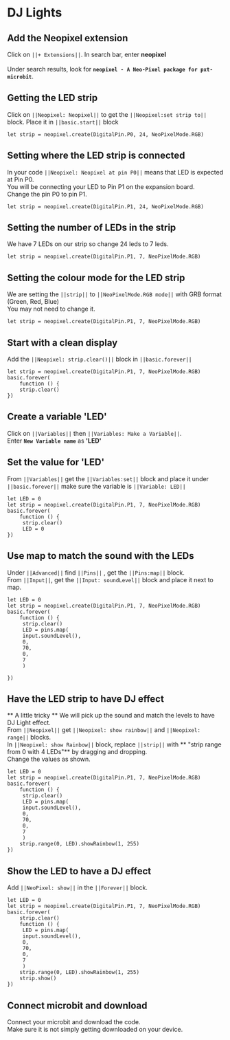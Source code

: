 # DJ Lights

## Add the Neopixel extension
Click on ``||+ Extensions||``. In search bar, enter **neopixel**  
<br> Under search results, look for **`` neopixel - A Neo-Pixel package for pxt-microbit ``**.

## Getting the LED strip 
Click on ``||Neopixel: Neopixel||`` to get the ``||Neopixel:set strip to||`` block. Place it in ``||basic.start||`` block
```blocks
let strip = neopixel.create(DigitalPin.P0, 24, NeoPixelMode.RGB)
```
## Setting where the LED strip is connected
In your code ``||Neopixel: Neopixel at pin P0||`` means that LED is expected at Pin P0. 
<br>You will be connecting your LED to Pin P1 on the expansion board. <br>
Change the pin P0 to pin P1.
```blocks
let strip = neopixel.create(DigitalPin.P1, 24, NeoPixelMode.RGB)
```
## Setting the number of LEDs in the strip
We have 7 LEDs on our strip so change 24 leds to 7 leds. <br> 
```blocks
let strip = neopixel.create(DigitalPin.P1, 7, NeoPixelMode.RGB)
```
## Setting the colour mode for the LED strip
We are setting the ``||strip||`` to ``||NeoPixelMode.RGB mode||`` with GRB format (Green, Red, Blue)
<br> You may not need to change it.
```blocks
let strip = neopixel.create(DigitalPin.P1, 7, NeoPixelMode.RGB)
```

## Start with a clean display
Add the ``||Neopixel: strip.clear()||`` block in ``||basic.forever||``

```blocks
let strip = neopixel.create(DigitalPin.P1, 7, NeoPixelMode.RGB)
basic.forever(
    function () {
    strip.clear()
})
```
## Create a variable 'LED'
Click on ``||Variables||`` then ``||Variables: Make a Variable||``. <br>
Enter  **``New Variable name``**  as **'LED'**

## Set the value for 'LED'
From ``||Variables||`` get the ``||Variables:set||`` block and place it under ``||basic.forever||`` make sure the variable is ``||Variable: LED||``
```blocks
let LED = 0
let strip = neopixel.create(DigitalPin.P1, 7, NeoPixelMode.RGB)
basic.forever(
    function () {
     strip.clear()
     LED = 0
})
```

## Use map to match the sound with the LEDs
Under ``||Advanced||`` find ``||Pins||`` , get the ``||Pins:map||`` block. 
<br>From ``||Input||``, get the ``||Input: soundLevel||`` block and place it next to map.

```blocks
let LED = 0
let strip = neopixel.create(DigitalPin.P1, 7, NeoPixelMode.RGB)
basic.forever(
    function () {
     strip.clear()
     LED = pins.map(
     input.soundLevel(),
     0,
     70,
     0,
     7
     )

})
```

## Have the LED strip to have DJ effect
** A little tricky **
We will pick up the sound and match the levels to have DJ Light effect.
<br> From ``||Neopixel||`` get ``||Neopixel: show rainbow||`` and ``||Neopixel: range||`` blocks. 
<br> In ``||Neopixel: show Rainbow||`` block, replace ``||strip||`` with ** "strip range from 0 with 4 LEDs"** by dragging and dropping. 
<br> Change the values as shown.
```blocks
let LED = 0
let strip = neopixel.create(DigitalPin.P1, 7, NeoPixelMode.RGB)
basic.forever(
    function () {
     strip.clear()
     LED = pins.map(
     input.soundLevel(),
     0,
     70,
     0,
     7
     )
    strip.range(0, LED).showRainbow(1, 255)
})
```
## Show the LED to have a DJ effect
Add ``||NeoPixel: show||`` in the ``||Forever||`` block.

```blocks
let LED = 0
let strip = neopixel.create(DigitalPin.P1, 7, NeoPixelMode.RGB)
basic.forever(
    strip.clear()
    function () {
     LED = pins.map(
     input.soundLevel(),
     0,
     70,
     0,
     7
     )
    strip.range(0, LED).showRainbow(1, 255)
    strip.show()
})
```

## Connect microbit and download
Connect your microbit and download the code. <br> 
Make sure it is not simply getting downloaded on your device.
